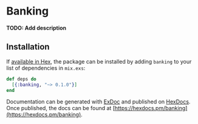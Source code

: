 # Banking

**TODO: Add description**

## Installation

If [available in Hex](https://hex.pm/docs/publish), the package can be installed
by adding `banking` to your list of dependencies in `mix.exs`:

```elixir
def deps do
  [{:banking, "~> 0.1.0"}]
end
```

Documentation can be generated with [ExDoc](https://github.com/elixir-lang/ex_doc)
and published on [HexDocs](https://hexdocs.pm). Once published, the docs can
be found at [https://hexdocs.pm/banking](https://hexdocs.pm/banking).

